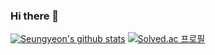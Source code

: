 ### Hi there 👋

[![Seungyeon's github stats](https://github-readme-stats.vercel.app/api?username=seungyeonson)](https://github.com/seungyeonson/github-readme-stats)
[![Solved.ac 프로필](http://mazassumnida.wtf/api/v2/generate_badge?boj=ream123)](https://solved.ac/ream123)

<!--
**seungyeonson/seungyeonson** is a ✨ _special_ ✨ repository because its `README.md` (this file) appears on your GitHub profile.

Here are some ideas to get you started:

- 🔭 I’m currently working on ...
- 🌱 I’m currently learning ...
- 👯 I’m looking to collaborate on ...
- 🤔 I’m looking for help with ...
- 💬 Ask me about ...
- 📫 How to reach me: ...
- 😄 Pronouns: ...
- ⚡ Fun fact: ...
-->
